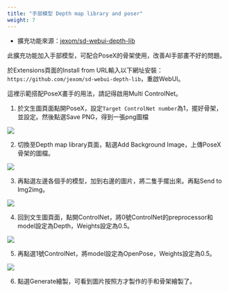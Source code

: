 ```yaml
---
title: "手部模型 Depth map library and poser"
weight: 7
---
```


- 擴充功能來源：[jexom/sd-webui-depth-lib](https://github.com/jexom/sd-webui-depth-lib)

此擴充功能加入手部模型，可配合PoseX的骨架使用，改善AI手部畫不好的問題。

於Extensions頁面的Install from URL輸入以下網址安裝： `https://github.com/jexom/sd-webui-depth-lib`，重啟WebUI。

這裡示範搭配PoseX畫手的用法，請記得啟用Multi ControlNet。

1. 於文生圖頁面點開PoseX，設定`Target ControlNet number`為1，擺好骨架，並設定。然後點選Save PNG，得到一張png圖檔

![](../../images/cYQ21zT.webp)

2. 切換至Depth map library頁面，點選Add Background Image，上傳PoseX骨架的圖檔。

![](../../images/kI45Q4J.webp)

3. 再點選左邊各個手的模型，加到右邊的圖片，將二隻手擺出來。再點Send to Img2img。

![](../../images/80neOPH.webp)

4. 回到文生圖頁面，點開ControlNet，將0號ControlNet的preprocessor和model設定為Depth，Weights設定為0.5。

![](../../images/REgK9Gj.webp)

5. 再點選1號ControlNet，將model設定為OpenPose，Weights設定為0.5。

![](../../images/nvjQj43.webp)

6. 點選Generate繪製，可看到圖片按照方才製作的手和骨架繪製了。
